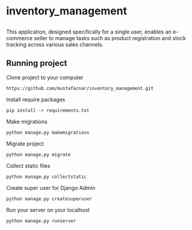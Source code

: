 # inventory_management

##
This application, designed specifically for a single user, enables an e-commerce seller to manage tasks such as product registration and stock tracking across various sales channels.
	
## Running project
Clone project to your computer

	https://github.com/mustafacnar/inventory_management.git
 
Install require packages

	pip install -r requirements.txt

Make migrations

	python manage.py makemigrations

Migrate project

	python manage.py migrate

Collect static files

	python manage.py collectstatic

Create super user for Django Admin

	python manage.py createsuperuser
		
Run your server on your localhost

	python manage.py runserver
